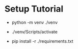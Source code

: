 # Setup Tutorial

- python -m venv ./venv

- ./venv/Scripts/activate

- pip install -r ./requirements.txt
